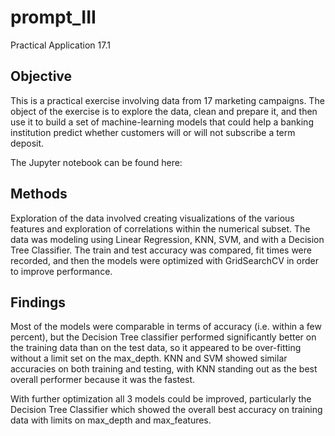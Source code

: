 # prompt_III

Practical Application 17.1

## Objective

This is a practical exercise involving data from 17 marketing campaigns. The object of the
exercise is to explore the data, clean and prepare it, and then use it to build a set of
machine-learning models that could help a banking institution predict whether customers will
or will not subscribe a term deposit.

The Jupyter notebook can be found here:

## Methods

Exploration of the data involved creating visualizations of the various features and exploration
of correlations within the numerical subset. The data was modeling using Linear Regression, KNN,
SVM, and with a Decision Tree Classifier. The train and test accuracy was compared, fit times were
recorded, and then the models were optimized with GridSearchCV in order to improve performance.

## Findings

Most of the models were comparable in terms of accuracy (i.e. within a few percent), but the
Decision Tree classifier performed significantly better on the training data than on the test
data, so it appeared to be over-fitting without a limit set on the max_depth. KNN and SVM showed
similar accuracies on both training and testing, with KNN standing out as the best overall
performer because it was the fastest.

With further optimization all 3 models could be improved, particularly the Decision Tree Classifier
which showed the overall best accuracy on training data with limits on max_depth and max_features.
